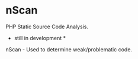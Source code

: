 # nScan
PHP Static Source Code Analysis.

* still in development *

nScan - Used to determine weak/problematic code.
